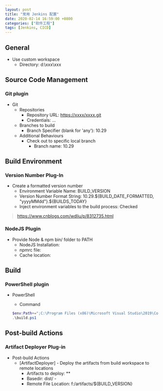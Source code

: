 ```yaml
---
layout: post
title: "常用 Jenkins 配置"
date: 2020-02-14 16:59:00 +0800
categories: ["软件工程"]
tags: [Jenkins, CICD]
---
```


## General

- Use custom workspace
  - Directory: d:\xxx\xxx

## Source Code Management

### Git plugin

- Git
  - Repositories
    - Repository URL: <https://xxxx/xxxx.git>
    - Credentials: ...
  - Branches to build
    - Branch Specifier (blank for 'any'): 10.29
  - Additional Behaviours
    - Check out to specific local branch
      - Branch name: 10.29

## Build Environment

### Version Number Plug-In

- Create a formatted version number
  - Environment Variable Name: BUILD_VERSION
  - Version Number Format String: 10.29.${BUILD_DATE_FORMATTED, "yyyyMMdd"}.${BUILDS_TODAY}
  - Inject environment variables to the build process: Checked

> <https://www.cnblogs.com/wdliu/p/8312735.html>

### NodeJS Plugin

- Provide Node & npm bin/ folder to PATH
  - NodeJS Installation:
  - npmrc file:
  - Cache location:

## Build

### PowerShell plugin

- PowerShell
  - Command

  ```powershell
  $env:Path+=";C:\Program Files (x86)\Microsoft Visual Studio\2019\Community\MSBuild\Current\Bin"
  .\build.ps1
  ```

## Post-build Actions

### Artifact Deployer Plug-in

- Post-build Actions
  - [ArtifactDeployer] - Deploy the artifacts from build workspace to remote locations
    - Artifacts to deploy: \*\*
    - Basedir: dist/ -
    - Remote File Location: f:/artifacts/\${BUILD_VERSION}
